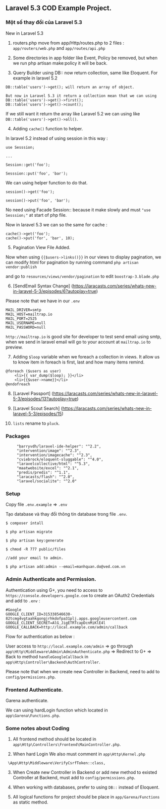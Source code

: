 ## Laravel 5.3 COD Example Project.

### Một số thay đổi của Laravel 5.3


New in Laravel 5.3

1. routers.php move from app/Http/routes.php to 2 files : `app/routers/web.php` and `app/routes/api.php`

2. Some directories in app folder like Event, Policy be removed, but when we run php artisan make:policy it will be back.


3. Query Builder using DB:: now return collection, same like Eloquent. For example in laravel 5.2

```
DB::table('users')->get(); will return an array of object.

But now in Laravel 5.3 it return a collection mean that we can using 
DB::table('users')->get()->first();
DB::table('users')->get()->count();
```
If we still want it return the array like Laravel 5.2 we can using like `DB::table('users')->get()->all()`.

4. Adding `cache()` function to helper.

In laravel 5.2 instead of using session in this way :

```
use Sesssion;

...

Session::get('foo');

Sesssion::put('foo', 'bar');
```
We can using helper function to do that. 
```
session()->get('foo');

session()->put('foo', 'bar');
```
No need using Facade Session:: because it make slowly and must `"use Sesssion;"` at start of php file.

Now in laravel 5.3 we can so the same for cache :
```
cache()->get('foo');
cache()->put('for', 'bar', 10);
```
5. Pagination View File Added.

Now when using `{{$users->links()}}` in our views to display pagination, we can modify html for pagination by running command `php artisan vendor:publish`

and go to `resources/views/vendor/pagination` to edit `boostrap-3.blade.php`

6. [SendEmail Syntax Change] (https://laracasts.com/series/whats-new-in-laravel-5-3/episodes/6?autoplay=true)

Please note that we have in our `.env`

```
MAIL_DRIVER=smtp
MAIL_HOST=mailtrap.io
MAIL_PORT=2525
MAIL_USERNAME=null
MAIL_PASSWORD=null
```

`http://mailtrap.io` is good site for developer to test send email using smtp, when we send in laravel email will go to your account at `mailtrap.io` to preview.

7. Adding `$loop` variable when we foreach a collection in views. It allow us to know item in foreach is first, last and how many items remind.

```
@foreach ($users as user)
    <li>{{ var_dump($loop); }}</li>
    <li>{{$user->name}}</li>  
@endofreach
```
8. [Laravel Passport] (https://laracasts.com/series/whats-new-in-laravel-5-3/episodes/13?autoplay=true)

9. [Laravel Scout Search] (https://laracasts.com/series/whats-new-in-laravel-5-3/episodes/15)

10. `lists` rename to `pluck`.

### Packages

```
     "barryvdh/laravel-ide-helper": "^2.2",
     "intervention/image": "^2.3",
     "intervention/imagecache": "^2.3",
     "cviebrock/eloquent-sluggable": "^4.0",
     "laravelcollective/html": "^5.3",
     "maatwebsite/excel": "^2.1",
     "predis/predis": "^1.1",
     "laracasts/flash": "^2.0",
     "laravel/socialite": "^2.0"
```
### Setup

Copy file `.env.example` => `.env`

Tạo database và thay đổi thông tin database trong file `.env`.

```
$ composer íntall

$ php artisan migrate

$ php artisan key:generate

$ chmod -R 777 public/files

//add your email to admin.

$ php artisan add:admin --email=manhquan.do@ved.com.vn
```
### Admin Authenticate and Permission.

Authentication using G+, you need to access to `https://console.developers.google.com` to create an OAuth2 
Credentials and add to `.env` :

```
#Google
GOOGLE_CLIENT_ID=315338546630-82tcmg4vgtaahkgongjrhkdofpa31plj.apps.googleusercontent.com
GOOGLE_CLIENT_SECRET=AlG_JigETRTcapDcnMiKlE4l
GOOGLE_CALLBACK=http://local.example.com/admin/callback

```
Flow for authentication as below :

User access to `http://local.example.com/admin` => go through `app\Http\Middleware\Admin\AdminAuthenticate.php` => Redirect to G+ => Back to method 
`handleGoogleCallback` in `app\Http\Controller\Backend\AuthController`.

Please note that when we create new Controller in Backend, need to add to `config/permissions.php`.

### Frontend Authenticate.

Garena authenticate.

We can using hardLogin function which located in `app\Garena\Functions.php`.

### Some notes about Coding

1. All frontend method should be located in `app\Http\Controllers\Frontend\MainController.php`.

2. When hard Login We also must comment in `app\Http\Kernel.php`

```
 \App\Http\Middleware\VerifyCsrfToken::class,
```
3. When Create new Controller in Backend or add new method to existed Controller at Backend, must add to 
`config/permissions.php`.

4. When working with databases, prefer to using `DB::` instead of Eloquent.

5. All logical functions for project should be place in `app/Garena/Functions` as static method.

 
